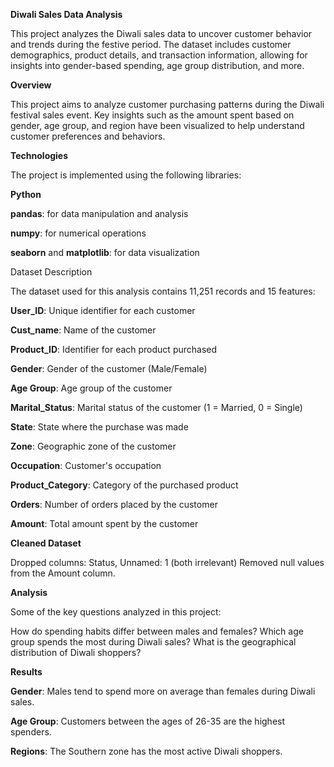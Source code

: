 **Diwali Sales Data Analysis**

This project analyzes the Diwali sales data to uncover customer behavior and trends during the festive period. The dataset includes customer demographics, product details, and transaction information, allowing for insights into gender-based spending, age group distribution, and more.

**Overview**

This project aims to analyze customer purchasing patterns during the Diwali festival sales event. Key insights such as the amount spent based on gender, age group, and region have been visualized to help understand customer preferences and behaviors.

**Technologies**

The project is implemented using the following libraries:

**Python**

**pandas**: for data manipulation and analysis

**numpy**: for numerical operations

**seaborn** and **matplotlib**: for data visualization

Dataset Description

The dataset used for this analysis contains 11,251 records and 15 features:

**User_ID**: Unique identifier for each customer

**Cust_name**: Name of the customer

**Product_ID**: Identifier for each product purchased

**Gender**: Gender of the customer (Male/Female)

**Age Group**: Age group of the customer

**Marital_Status**: Marital status of the customer (1 = Married, 0 = Single)

**State**: State where the purchase was made

**Zone**: Geographic zone of the customer

**Occupation**: Customer's occupation

**Product_Category**: Category of the purchased product

**Orders**: Number of orders placed by the customer

**Amount**: Total amount spent by the customer

**Cleaned Dataset**

Dropped columns: Status, Unnamed: 1 (both irrelevant)
Removed null values from the Amount column.

**Analysis**

Some of the key questions analyzed in this project:

How do spending habits differ between males and females?
Which age group spends the most during Diwali sales?
What is the geographical distribution of Diwali shoppers?

**Results**

**Gender**: Males tend to spend more on average than females during Diwali sales.

**Age Group**: Customers between the ages of 26-35 are the highest spenders.

**Regions**: The Southern zone has the most active Diwali shoppers.
